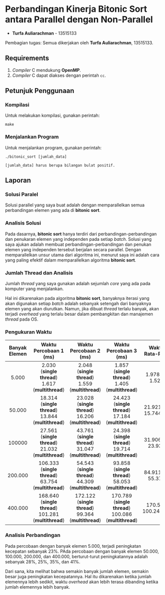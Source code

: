 # Perbandingan Kinerja Bitonic Sort antara Parallel dengan Non-Parallel
- **Turfa Auliarachman** - 13515133

Pembagian tugas: Semua dikerjakan oleh **Turfa Auliarachman**, 13515133.

## Requirements
1. *Compiler* C mendukung **OpenMP**.
2. *Compiler* C dapat diakses dengan perintah `cc`.

## Petunjuk Penggunaan
### Kompilasi
Untuk melakukan kompilasi, gunakan perintah:
```
make
```

### Menjalankan Program
Untuk menjalankan program, gunakan perintah:
```
./bitonic_sort [jumlah_data]

[jumlah_data] harus berupa bilangan bulat positif.
```

## Laporan
### Solusi Paralel
Solusi parallel yang saya buat adalah dengan memparallelkan semua perbandingan
elemen yang ada di **bitonic sort**.

### Analisis Solusi
Pada dasarnya, **bitonic sort** hanya terdiri dari perbandingan-perbandingan
dan penukaran elemen yang independen pada setiap *batch*. Solusi yang
saya ajukan adalah membuat perbandingan-perbandingan dan penukan elemen yang
independen tersebut berjalan secara parallel. Dengan memparallelkan unsur
utama dari algoritma ini, menurut saya ini adalah cara yang paling efektif
dalam memparallelkan algoritma **bitonic sort**.

### Jumlah Thread dan Analisis
Jumlah *thread* yang saya gunakan adalah sejumlah *core* yang ada pada komputer
yang menjalankan.

Hal ini dikarenakan pada algoritma **bitonic sort**, banyaknya iterasi yang
akan digunakan setiap *batch* adalah sebanyak setengah dari banyaknya elemen
yang akan diurutkan. Namun, jika dibuat *thread* terlalu banyak, akan terjadi
*overhead* yang terlalu besar dalam pembangkitan dan manajemen *thread* pada
OS.

### Pengukuran Waktu
| Banyak Elemen | Waktu Percobaan 1 (ms) | Waktu Percobaan 2 (ms) | Waktu Percobaan 3 (ms) | Waktu Rata-Rata |
| :-----------: | :--------------------: | :--------------------: | :--------------------: | :-------------: |
| 5.000 | 2.030 (**single thread**) <br /> 1.617 (**multithread**) | 2.048 (**single thread**) <br /> 1.559 (**multithread**) | 1.857 (**single thread**) <br /> 1.405 (**multithread**) | 1.978,33 <br /> 1.527 |
| 50.000 | 18.314 (**single thread**) <br /> 13.844 (**multithread**) | 23.028 (**single thread**) <br /> 16.206 (**multithread**) | 24.423 (**single thread**) <br /> 17.184 (**multithread**) | 21.921,67 <br /> 15.744,67 |
| 100000 | 27.561 (**single thread**) <br /> 21.032 (**multithread**) | 43.761 (**single thread**) <br /> 31.047 (**multithread**) | 24.398 (**single thread**) <br /> 19.714 (**multithread**) | 31.906,67 <br /> 23.931 |
| 200.000 | 106.333 (**single thread**) <br /> 63.754 (**multithread**) | 54.543 (**single thread**) <br /> 44.309 (**multithread**) | 93.858 (**single thread**) <br /> 58.053 (**multithread**) | 84.911,33 <br /> 55.372 |
| 400.000 | 168.640 (**single thread**) <br /> 101.281 (**multithread**) | 172.122 (**single thread**) <br /> 99.364 (**multithread**) | 170.789 (**single thread**) <br /> 100.086 (**multithread**) | 170.517 <br /> 100.243,67 |

### Analisis Perbandingan
Pada percobaan dengan banyak elemen 5.000, terjadi peningkatan kecepatan
sebanyak 23%. PAda percobaan dengan banyak elemen 50.000, 100.000, 200.000,
dan 400.000, berturut-turut peningkatannya adalah sebanyak 28%, 25%, 35%, dan
41%.

Dari sana, kita melihat bahwa semakin banyak jumlah elemen, semakin besar juga
peningkatan kecepatannya. Hal itu dikarenakan ketika jumlah elemennya lebih
sedikit, waktu *overhead* akan lebih terasa dibanding ketika jumlah elemennya
lebih banyak.
